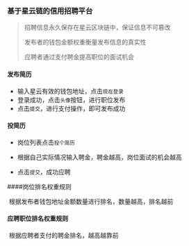 ### 基于星云链的信用招聘平台

> 招聘信息永久保存在星云区块链中，保证信息不可篡改
>
> 发布者的钱包金额权重衡量发布信息的真实性
>
> 应聘者通过支付聘金提高职位的面试机会



#### 发布简历

* 输入星云有效的钱包地址，点击`现在登录`
* 登录成功，点击`头像`按钮，进行职位发布
* 点击`提交`，进行支付操作，即可发布成功



#### 投简历

* 岗位列表点击`投个简历`

* 根据自己实际情况输入聘金，聘金越高，岗位面试的机会越高

* 点击`提交`，成功应聘

  

####岗位排名权重规则

​	根据发布者钱包地址金额数量进行排名，数量越高，排名越前



#### 应聘职位排名权重规则

​	根据应聘者支付的聘金排名，越高越靠前

